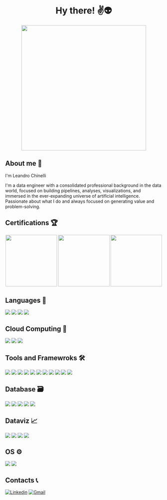 <div align="center">
  <h1 align="center"> Hy there! ✌👽</h1>
  <img height='400px' src="https://github.com/LeandroChinelli/LeandroChinelli/blob/main/images/space.gif">
</div>

## About me 📝

I'm Leandro Chinelli

I'm a data engineer with a consolidated professional background in the data world, focused on building pipelines, analyses, visualizations, and immersed in the ever-expanding universe of artificial intelligence. 
Passionate about what I do and always focused on generating value and problem-solving.


## Certifications 🏆
<div align="center">
  <img height='165px' src="https://images.credly.com/size/340x340/images/119182cf-ca68-495a-a415-bff62dfdcc7e/image.png">
  <img height='165px' src="https://images.credly.com/size/340x340/images/73e4a58b-a8ef-41a3-a7db-9183dd269882/image.png">
  <img height='165px' src="https://templates.images.credential.net/16509948849242752807044385742422.png">
</div>

## Languages 🧠
<div align="left"> 
  <img src="https://img.shields.io/badge/%20-Python-%233776AB?style=for-the-badge&logo=Python&logoColor=white">
  <img src="https://img.shields.io/badge/%20-SQL-%23FF0000?style=for-the-badge">
  <img src="https://img.shields.io/badge/%20-DAX-%23F2C811?style=for-the-badge&logo=Power BI&logoColor=black">
  <img src="https://img.shields.io/badge/%20-M_Language-%23F2C811?style=for-the-badge&logo=Power BI&logoColor=black">
</div>

## Cloud Computing 🦾
<div align="left"> 
  <img  src="https://img.shields.io/badge/-Amazon%20AWS-%23232F3E?style=for-the-badge&logo=Amazon AWS&logoColor=yellow">
  <img  src="https://img.shields.io/badge/-Microsoft%20Azure-%230078D4?style=for-the-badge&logo=Microsoft Azure&logoColor=white">
  <img  src="https://img.shields.io/badge/Google_Cloud-FFFFFF?style=for-the-badge&logo=Google%20Cloud">
</div>

## Tools and Framewroks 🛠️
<div align="left">
  <img  src="https://img.shields.io/badge/-Apache%20Spark-%23E25A1C?style=for-the-badge&logo=ApacheSpark&logoColor=white">
  <img  src="https://img.shields.io/badge/-Apache%20Airflow-%2316132F?style=for-the-badge&logo=ApacheAirflow&logoColor=white"> 
  <img src="https://img.shields.io/badge/-Apache%20Kafka-%23231F20?style=for-the-badge&logo=ApacheKafka&logoColor=white">
  <img src="https://img.shields.io/badge/-Databricks-%23FF3621?style=for-the-badge&logo=Databricks&logoColor=black"> 
  <img  src="https://img.shields.io/badge/%20-docker-0db7ed?style=for-the-badge&logo=Docker&logoColor=white"> 
  <img src="https://img.shields.io/badge/-Jupyter-%23F37626?style=for-the-badge&logo=Jupyter&logoColor=black">
  <img  src="https://img.shields.io/badge/-GitHub-%23181717?style=for-the-badge&logo=GitHub&logoColor=white"> 
  <img src="https://img.shields.io/badge/-Pandas-%23150458?style=for-the-badge&logo=Pandas&logoColor=white">
  <img src="https://img.shields.io/badge/-Flask-%23000000?style=for-the-badge&logo=Flask&logoColor=white">
  <img src="https://img.shields.io/badge/FastAPI-03BB85?style=for-the-badge&logo=FastAPI">
  <img src="https://img.shields.io/badge/-Snowflake-%2329B5E8?style=for-the-badge&logo=Snowflake&logoColor=white">
</div>

## Database 🗃️
<div align="left">
  <img src="https://img.shields.io/badge/-Oracle-C74634?style=for-the-badge&logo=Oracle">
  <img  src="https://img.shields.io/badge/-PostgreSQL-%234169E1?style=for-the-badge&logo=PostgreSQL&logoColor=white">
  <img  src="https://img.shields.io/badge/-MySql-%234479A1?style=for-the-badge&logo=MySql&logoColor=white">
  <img  src="https://img.shields.io/badge/-SQL%20Server-%23CC2927?style=for-the-badge&logo=Microsoft SQL Server&logoColor=white">
  <img src="https://img.shields.io/badge/-MongoDB-%2347A248?style=for-the-badge&logo=MongoDB&logoColor=black">
</div>

## Dataviz 📈
<div align="left">
  <img src="https://img.shields.io/badge/-Power%20BI-%23F2C811?style=for-the-badge&logo=Power BI&logoColor=black">
  <img src="https://img.shields.io/badge/Apache_Superset-03BB85?style=for-the-badge&logo=Apache">
  <img  src="https://img.shields.io/badge/Looker-FFFFFF?style=for-the-badge&logo=Looker">
  <img  src="https://img.shields.io/badge/Metabase-01A6F0?style=for-the-badge&logo=Metabase&logoColor=white">
</div>

## OS ⚙️
<div align="left"> 
  <img  src="https://img.shields.io/badge/%20-Linux-%23FCC624?style=for-the-badge&logo=Linux&logoColor=black">
  <img  src="https://img.shields.io/badge/Windows-01A6F0?style=for-the-badge&logo=Windows">
</div>

## Contacts 📞
[![Linkedin](https://img.shields.io/badge/LinkedIn-0077B5?style=for-the-badge&logo=linkedin&logoColor=white)](https://www.linkedin.com/in/leandrochinelli-datadriven)
[![Gmail](https://img.shields.io/badge/Gmail-D14836?style=for-the-badge&logo=gmail&logoColor=white)](mailto:leandrochinellip@gmail.com)

